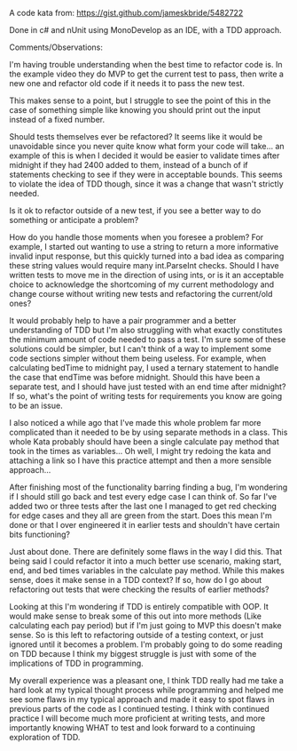 A code kata from: https://gist.github.com/jameskbride/5482722

Done in c# and nUnit using MonoDevelop as an IDE, with a TDD approach.

Comments/Observations: 

I'm having trouble understanding when the best time to refactor code is. In the example video they do MVP to get the current test to pass, then write a new one and refactor old code if it needs it to pass the new test.

This makes sense to a point, but I struggle to see the point of this in the case of something simple like knowing you should print out the input instead of a fixed number.

Should tests themselves ever be refactored? It seems like it would be unavoidable since you never quite know what form your code will take... an example of this is when I decided it would be easier to validate times after midnight if they had 2400 added to them, instead of a bunch of if statements checking to see if they were in acceptable bounds. This seems to violate the idea of TDD though, since it was a change that wasn't strictly needed.

Is it ok to refactor outside of a new test, if you see a better way to do something or anticipate a problem?

How do you handle those moments when you foresee a problem? For example, I started out wanting to use a string to return a more informative invalid input response, but this quickly turned into a bad idea as comparing these string values would require many int.ParseInt checks. Should I have written tests to move me in the direction of using ints, or is it an acceptable choice to acknowledge the shortcoming of my current methodology and change course without writing new tests and refactoring the current/old ones?

It would probably help to have a pair programmer and a better understanding of TDD but I'm also struggling with what exactly constitutes the minimum amount of code needed to pass a test. I'm sure some of these solutions could be simpler, but I can't think of a way to implement some code sections simpler without them being useless. For example, when calculating bedTime to midnight pay, I used a ternary statement to handle the case that endTime was before midnight. Should this have been a separate test, and I should have just tested with an end time after midnight? If so, what's the point of writing tests for requirements you know are going to be an issue. 

I also noticed a while ago that I've made this whole problem far more complicated than it needed to be by using separate methods in a class. This whole Kata probably should have been a single calculate pay method that took in the times as variables... Oh well, I might try redoing the kata and attaching a link so I have this practice attempt and then a more sensible approach...

After finishing most of the functionality barring finding a bug, I'm wondering if I should still go back and test every edge case I can think of. So far I've added two or three tests after the last one I managed to get red checking for edge cases and they all are green from the start. Does this mean I'm done or that I over engineered it in earlier tests and shouldn't have certain bits functioning?

Just about done. There are definitely some flaws in the way I did this. That being said I could refactor it into a much better use scenario, making start, end, and bed times variables in the calculate pay method. While this makes sense, does it make sense in a TDD context? If so, how do I go about refactoring out tests that were checking the results of earlier methods?

Looking at this I'm wondering if TDD is entirely compatible with OOP. It would make sense to break some of this out into more methods (Like calculating each pay period) but if I'm just going to MVP this doesn't make sense. So is this left to refactoring outside of a testing context, or just ignored until it becomes a problem. I'm probably going to do some reading on TDD because I think my biggest struggle is just with some of the implications of TDD in programming.

My overall experience was a pleasant one, I think TDD really had me take a hard look at my typical thought process while programming and helped me see some flaws in my typical approach and made it easy to spot flaws in previous parts of the code as I continued testing. I think with continued practice I will become much more proficient at writing tests, and more importantly knowing WHAT to test and look forward to a continuing exploration of TDD.